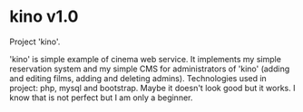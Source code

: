 # kino v1.0

Project 'kino'.

'kino' is simple example of cinema web service.
It implements my simple reservation system and my simple CMS for administrators of 'kino' (adding and editing films, adding and deleting admins).
Technologies used in project: php, mysql and bootstrap.
Maybe it doesn't look good but it works. 
I know that is not perfect but I am only a beginner.
